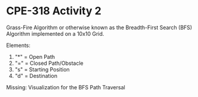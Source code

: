 # CPE-318 Activity 2

Grass-Fire Algorithm or otherwise known as the Breadth-First Search (BFS) Algorithm implemented on a 10x10 Grid.


Elements:
1. "*" = Open Path 
2. "=" = Closed Path/Obstacle 
3. "s" = Starting Position 
4. "d" = Destination 


Missing: 
Visualization for the BFS Path Traversal

